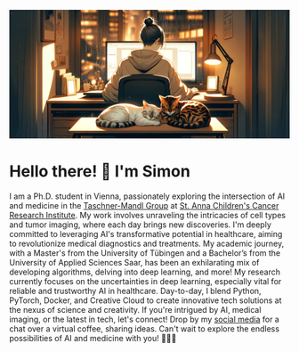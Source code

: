 ![](simonandcats.png)

# Hello there! 👋 I'm Simon

I am a Ph.D. student in Vienna, passionately exploring the intersection of AI and medicine in the [Taschner-Mandl Group](https://github.com/taschnermandlgroup) at [St. Anna Children's Cancer Research Institute](https://www.ccri.at). My work involves unraveling the intricacies of cell types and tumor imaging, where each day brings new discoveries. I'm deeply committed to leveraging AI's transformative potential in healthcare, aiming to revolutionize medical diagnostics and treatments. My academic journey, with a Master's from the University of Tübingen and a Bachelor’s from the University of Applied Sciences Saar, has been an exhilarating mix of developing algorithms, delving into deep learning, and more! My research currently focuses on the uncertainties in deep learning, especially vital for reliable and trustworthy AI in healthcare. Day-to-day, I blend Python, PyTorch, Docker, and Creative Cloud to create innovative tech solutions at the nexus of science and creativity. If you're intrigued by AI, medical imaging, or the latest in tech, let's connect! Drop by my [social media](www.linkedin.com/SGUTWEIN) for a chat over a virtual coffee, sharing ideas. Can't wait to explore the endless possibilities of AI and medicine with you! 🤝🚀🧬
